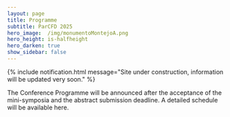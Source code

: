 ```yaml
---
layout: page
title: Programme
subtitle: ParCFD 2025
hero_image:  /img/monumentoMontejoA.png
hero_height: is-halfheight
hero_darken: true
show_sidebar: false
---
```


{% include notification.html message="Site under construction, information will be updated very soon." %}

The Conference Programme will be announced after the acceptance of the mini-symposia and the abstract submission deadline. A detailed schedule will be available here.